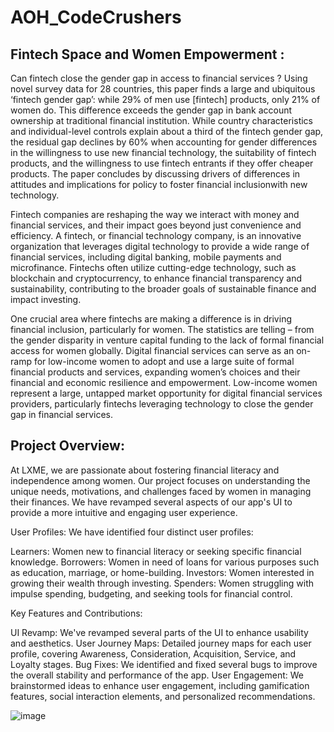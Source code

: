 # AOH_CodeCrushers

## **Fintech Space and Women Empowerment :**

Can fintech close the gender gap in access to financial services ? Using novel survey data for 28 countries, this paper finds a large and ubiquitous ‘fintech gender gap’: while 29% of men use [fintech] products, only 21% of women do. This difference exceeds the gender gap in bank account ownership at traditional financial institution. While country characteristics and individual-level controls explain about a third of the fintech gender gap, the residual gap declines by 60% when accounting for gender differences in the willingness to use new financial technology, the suitability of fintech products, and the willingness to use fintech entrants if they offer cheaper products. The paper concludes by discussing drivers of differences in attitudes and implications for policy to foster financial inclusionwith new technology.

Fintech companies are reshaping the way we interact with money and financial services, and their impact goes beyond just convenience and efficiency. A fintech, or financial technology company, is an innovative organization that leverages digital technology to provide a wide range of financial services, including digital banking, mobile payments and microfinance. Fintechs often utilize cutting-edge technology, such as blockchain and cryptocurrency, to enhance financial transparency and sustainability, contributing to the broader goals of sustainable finance and impact investing.

One crucial area where fintechs are making a difference is in driving financial inclusion, particularly for women. The statistics are telling – from the gender disparity in venture capital funding to the lack of formal financial access for women globally. Digital financial services can serve as an on-ramp for low-income women to adopt and use a large suite of formal financial products and services, expanding women’s choices and their financial and economic resilience and empowerment. Low-income women represent a large, untapped market opportunity for digital financial services providers, particularly fintechs leveraging technology to close the gender gap in financial services.


## Project Overview:
At LXME, we are passionate about fostering financial literacy and independence among women. Our project focuses on understanding the unique needs, motivations, and challenges faced by women in managing their finances. We have revamped several aspects of our app's UI to provide a more intuitive and engaging user experience.

User Profiles:
We have identified four distinct user profiles:

Learners: Women new to financial literacy or seeking specific financial knowledge.
Borrowers: Women in need of loans for various purposes such as education, marriage, or home-building.
Investors: Women interested in growing their wealth through investing.
Spenders: Women struggling with impulse spending, budgeting, and seeking tools for financial control.

Key Features and Contributions:

UI Revamp: We've revamped several parts of the UI to enhance usability and aesthetics.
User Journey Maps: Detailed journey maps for each user profile, covering Awareness, Consideration, Acquisition, Service, and Loyalty stages.
Bug Fixes: We identified and fixed several bugs to improve the overall stability and performance of the app.
User Engagement: We brainstormed ideas to enhance user engagement, including gamification features, social interaction elements, and personalized recommendations.





![image](https://github.com/hitu253/AOH_CodeCrushers/assets/61108642/4dcda608-f31d-4b2f-8cbd-2a0590b0b101)






